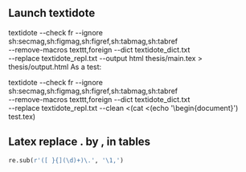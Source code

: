 ## Launch textidote

textidote --check fr --ignore sh:secmag,sh:figmag,sh:figref,sh:tabmag,sh:tabref \
	--remove-macros texttt,foreign --dict textidote_dict.txt \
	--replace textidote_repl.txt --output html thesis/main.tex > thesis/output.html
As a test:

textidote --check fr --ignore sh:secmag,sh:figmag,sh:figref,sh:tabmag,sh:tabref \
	--remove-macros texttt,foreign --dict textidote_dict.txt \
	--replace textidote_repl.txt --clean <(cat <(echo '\begin{document}') test.tex)


## Latex replace . by , in tables
```python
re.sub(r'([ }{](\d)+)\.', '\1,')
```
